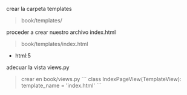 crear la carpeta templates
>book/templates/

proceder a crear nuestro archivo index.html
>book/templates/index.html
* html:5

adecuar la vista views.py
> crear en book/views.py
´´´
class IndexPageView(TemplateView):
    template_name = 'index.html'
    ´´´
    
